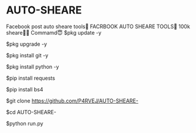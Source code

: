# AUTO-SHEARE
Facebook post auto sheare tools🤙
FACRBOOK AUTO SHEARE TOOLS🤙
100k sheare🤦‍♂️
Commamd😇
$pkg update -y

$pkg upgrade -y

$pkg install git -y 

$pkg install python -y

$pip install requests

$pip install bs4

$git clone https://github.com/P4RVEJ/AUTO-SHEARE-
 
$cd AUTO-SHEARE-

$python run.py

